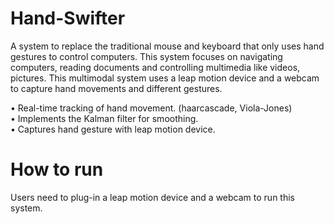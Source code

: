 # Hand-Swifter

A system to replace the traditional mouse and keyboard that only uses hand gestures to control computers. This system focuses on navigating computers, reading documents and controlling multimedia like videos, pictures. This multimodal system uses a leap motion device and a webcam to capture hand movements and different gestures.

• Real-time tracking of hand movement. (haarcascade, Viola-Jones) <br>
• Implements the Kalman filter for smoothing. <br>
• Captures hand gesture with leap motion device.<br>

# How to run
Users need to plug-in a leap motion device and a webcam to run this system.
